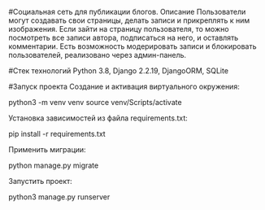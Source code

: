 #Социальная сеть для публикации блогов.
Описание
Пользователи могут создавать свои страницы, делать записи и прикреплять к ним изображения. Если зайти на страницу пользователя, то можно посмотреть все записи автора, подписаться на него, и оставлять комментарии. Есть возможность модерировать записи и блокировать пользователей, реализовано через админ-панель.

#Стек технологий
Python 3.8, Django 2.2.19, DjangoORM, SQLite

#Запуск проекта
Создание и активация виртуального окружения:

python3 -m venv venv
source venv/Scripts/activate

Установка зависимостей из файла requirements.txt:

pip install -r requirements.txt

Применить миграции:

python manage.py migrate

Запустить проект:

python3 manage.py runserver
